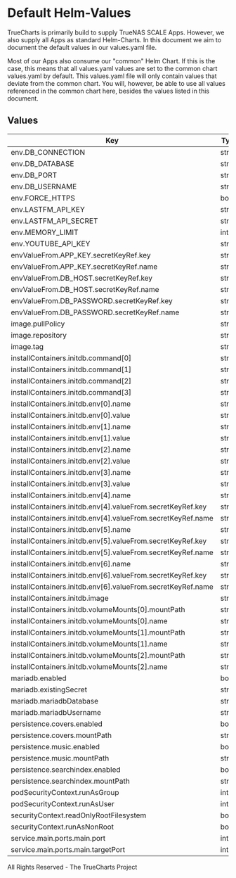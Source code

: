 # Default Helm-Values

TrueCharts is primarily build to supply TrueNAS SCALE Apps.
However, we also supply all Apps as standard Helm-Charts. In this document we aim to document the default values in our values.yaml file.

Most of our Apps also consume our "common" Helm Chart.
If this is the case, this means that all values.yaml values are set to the common chart values.yaml by default. This values.yaml file will only contain values that deviate from the common chart.
You will, however, be able to use all values referenced in the common chart here, besides the values listed in this document.

## Values

| Key | Type | Default | Description |
|-----|------|---------|-------------|
| env.DB_CONNECTION | string | `"mysql"` |  |
| env.DB_DATABASE | string | `"{{ .Values.mariadb.mariadbDatabase }}"` |  |
| env.DB_PORT | string | `"3306"` |  |
| env.DB_USERNAME | string | `"{{ .Values.mariadb.mariadbUsername }}"` |  |
| env.FORCE_HTTPS | bool | `false` |  |
| env.LASTFM_API_KEY | string | `""` |  |
| env.LASTFM_API_SECRET | string | `""` |  |
| env.MEMORY_LIMIT | int | `2048` |  |
| env.YOUTUBE_API_KEY | string | `""` |  |
| envValueFrom.APP_KEY.secretKeyRef.key | string | `"APP_KEY"` |  |
| envValueFrom.APP_KEY.secretKeyRef.name | string | `"koel-secrets"` |  |
| envValueFrom.DB_HOST.secretKeyRef.key | string | `"plainhost"` |  |
| envValueFrom.DB_HOST.secretKeyRef.name | string | `"mariadbcreds"` |  |
| envValueFrom.DB_PASSWORD.secretKeyRef.key | string | `"mariadb-password"` |  |
| envValueFrom.DB_PASSWORD.secretKeyRef.name | string | `"mariadbcreds"` |  |
| image.pullPolicy | string | `"IfNotPresent"` |  |
| image.repository | string | `"tccr.io/truecharts/koel"` |  |
| image.tag | string | `"latest@sha256:4fdc640e5b7d3fd6dd32e61f70bd9d9ac9f59b43d553064a19453b04de0251f1"` |  |
| installContainers.initdb.command[0] | string | `"php"` |  |
| installContainers.initdb.command[1] | string | `"artisan"` |  |
| installContainers.initdb.command[2] | string | `"koel:init"` |  |
| installContainers.initdb.command[3] | string | `"--no-assets"` |  |
| installContainers.initdb.env[0].name | string | `"DB_CONNECTION"` |  |
| installContainers.initdb.env[0].value | string | `"mysql"` |  |
| installContainers.initdb.env[1].name | string | `"DB_PORT"` |  |
| installContainers.initdb.env[1].value | string | `"3306"` |  |
| installContainers.initdb.env[2].name | string | `"DB_USERNAME"` |  |
| installContainers.initdb.env[2].value | string | `"{{ .Values.mariadb.mariadbUsername }}"` |  |
| installContainers.initdb.env[3].name | string | `"DB_DATABASE"` |  |
| installContainers.initdb.env[3].value | string | `"{{ .Values.mariadb.mariadbDatabase }}"` |  |
| installContainers.initdb.env[4].name | string | `"DB_HOST"` |  |
| installContainers.initdb.env[4].valueFrom.secretKeyRef.key | string | `"plainhost"` |  |
| installContainers.initdb.env[4].valueFrom.secretKeyRef.name | string | `"mariadbcreds"` |  |
| installContainers.initdb.env[5].name | string | `"DB_PASSWORD"` |  |
| installContainers.initdb.env[5].valueFrom.secretKeyRef.key | string | `"mariadb-password"` |  |
| installContainers.initdb.env[5].valueFrom.secretKeyRef.name | string | `"mariadbcreds"` |  |
| installContainers.initdb.env[6].name | string | `"APP_KEY"` |  |
| installContainers.initdb.env[6].valueFrom.secretKeyRef.key | string | `"APP_KEY"` |  |
| installContainers.initdb.env[6].valueFrom.secretKeyRef.name | string | `"koel-secrets"` |  |
| installContainers.initdb.image | string | `"{{ .Values.image.repository }}:{{ .Values.image.tag }}"` |  |
| installContainers.initdb.volumeMounts[0].mountPath | string | `"/music"` |  |
| installContainers.initdb.volumeMounts[0].name | string | `"music"` |  |
| installContainers.initdb.volumeMounts[1].mountPath | string | `"/var/www/html/public/img/covers"` |  |
| installContainers.initdb.volumeMounts[1].name | string | `"covers"` |  |
| installContainers.initdb.volumeMounts[2].mountPath | string | `"/var/www/html/storage/search-indexes"` |  |
| installContainers.initdb.volumeMounts[2].name | string | `"searchindex"` |  |
| mariadb.enabled | bool | `true` |  |
| mariadb.existingSecret | string | `"mariadbcreds"` |  |
| mariadb.mariadbDatabase | string | `"koel"` |  |
| mariadb.mariadbUsername | string | `"koel"` |  |
| persistence.covers.enabled | bool | `true` |  |
| persistence.covers.mountPath | string | `"/var/www/html/public/img/covers"` |  |
| persistence.music.enabled | bool | `true` |  |
| persistence.music.mountPath | string | `"/music"` |  |
| persistence.searchindex.enabled | bool | `true` |  |
| persistence.searchindex.mountPath | string | `"/var/www/html/storage/search-indexes"` |  |
| podSecurityContext.runAsGroup | int | `0` |  |
| podSecurityContext.runAsUser | int | `0` |  |
| securityContext.readOnlyRootFilesystem | bool | `false` |  |
| securityContext.runAsNonRoot | bool | `false` |  |
| service.main.ports.main.port | int | `10185` |  |
| service.main.ports.main.targetPort | int | `80` |  |

All Rights Reserved - The TrueCharts Project
